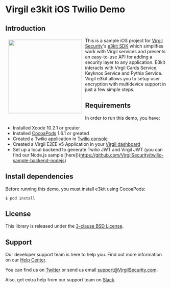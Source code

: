 # Virgil e3kit iOS Twilio Demo

## Introduction

<a href="https://developer.virgilsecurity.com/docs"><img width="230px" src="https://cdn.virgilsecurity.com/assets/images/github/logos/virgil-logo-red.png" align="left" hspace="10" vspace="6"></a> This is a sample iOS project for [Virgil Security](https://virgilsecurity.com)'s [e3kit SDK](https://github.com/VirgilSecurity/virgil-e3kit-x) which simplifies work with Virgil services and presents an easy-to-use API for adding a security layer to any application. E3kit interacts with Virgil Cards Service, Keyknox Service and Pythia Service.
Virgil e3kit allows you to setup user encryption with multidevice support in just a few simple steps.

## Requirements

In order to run this demo, you have:
- Installed Xcode 10.2.1 or greater
- Installed [CocoaPods](https://cocoapods.org/) 1.6.1 or greated 
- Created a Twilio application in [Twilio console](https://www.twilio.com/console)
- Created a Virgil E2EE v5 Application in your [Virgil dashboard](https://dashboard.virgilsecurity.com/)
- Set up a local backend to generate Twilio JWT and Virgil JWT (you can find our Node.js sample [here])(https://github.com/VirgilSecurity/twilio-sample-backend-nodejs)

## Install dependencies

Before running this demo, you must install e3kit using CocoaPods:

```
$ pod install
```

## License

This library is released under the [3-clause BSD License](LICENSE.md).

## Support
Our developer support team is here to help you. Find out more information on our [Help Center](https://help.virgilsecurity.com/).

You can find us on [Twitter](https://twitter.com/VirgilSecurity) or send us email support@VirgilSecurity.com.

Also, get extra help from our support team on [Slack](https://virgilsecurity.com/join-community).
